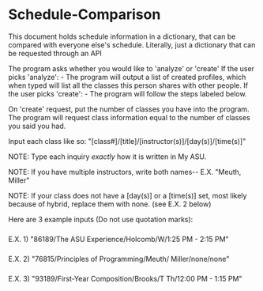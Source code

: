 # Schedule-Comparison
This document holds schedule information in a dictionary, that can be compared with everyone else's schedule.
Literally, just a dictionary that can be requested through an API


The program asks whether you would like to 'analyze' or 'create'
  If the user picks 'analyze':
    - The program will output a list of created profiles, 
      which when typed will list all the classes this person 
      shares with other people.
  If the user picks 'create':
    - The program will follow the steps labeled below.

On 'create' request, put the number of classes you have into the program.
The program will request class information equal to the number of classes you said you had.

Input each class like so: "[class#]/[title]/[instructor(s)]/[day(s)]/[time(s)]"

NOTE: Type each inquiry *exactly* how it is written in My ASU.

NOTE: If you have multiple instructors, write both names-- E.X. "Meuth, Miller" 

NOTE: If your class does not have a [day(s)] or a [time(s)] set, most likely because of hybrid, replace them with none. (see E.X. 2 below)


Here are 3 example inputs (Do not use quotation marks):
###
E.X. 1) "86189/The ASU Experience/Holcomb/W/1:25 PM - 2:15 PM"
###
E.X. 2) "76815/Principles of Programming/Meuth/ Miller/none/none"
###
E.X. 3) "93189/First-Year Composition/Brooks/T Th/12:00 PM - 1:15 PM"
